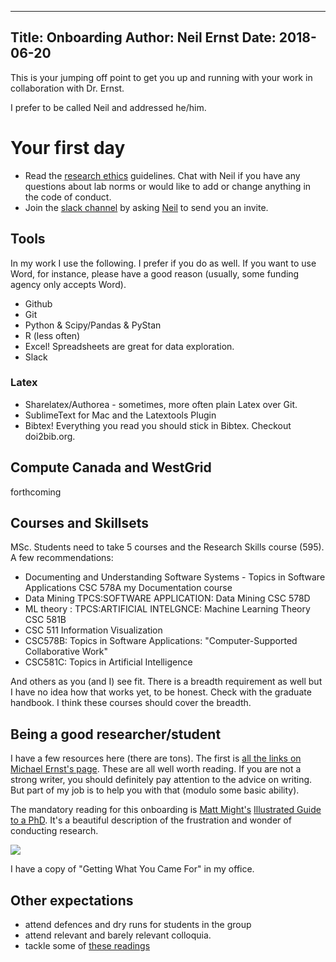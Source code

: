 ----
Title: Onboarding
Author: Neil Ernst
Date: 2018-06-20
----

This is your jumping off point to get you up and running with your work in collaboration with Dr. Ernst.

I prefer to be called Neil and addressed he/him. 

# Your first day

* Read the [research ethics](ethics.md) guidelines. Chat with Neil if you have any questions about lab norms or would like to add or change anything in the code of conduct. 
* Join the [slack channel](https://octera.slack.com) by asking [Neil](neil@neilernst.net) to send you an invite.

## Tools
In my work I use the following. I prefer if you do as well. If you want to use Word, for instance, please have a good reason (usually, some funding agency only accepts Word).

* Github
* Git
* Python & Scipy/Pandas & PyStan
* R (less often) 
* Excel! Spreadsheets are great for data exploration.
* Slack

### Latex
* Sharelatex/Authorea - sometimes, more often plain Latex over Git.
* SublimeText for Mac and the Latextools Plugin
* Bibtex! Everything you read you should stick in Bibtex. Checkout doi2bib.org. 

## Compute Canada and WestGrid
forthcoming 

## Courses and Skillsets
MSc. Students need to take 5 courses and the Research Skills course (595). A few recommendations:
- Documenting and Understanding Software Systems - Topics in Software Applications CSC 578A my Documentation course
- Data Mining TPCS:SOFTWARE APPLICATION: Data Mining CSC 578D
- ML theory : TPCS:ARTIFICIAL INTELGNCE: Machine Learning Theory  CSC 581B 
- CSC 511 Information Visualization
- CSC578B: Topics in Software Applications: "Computer-Supported Collaborative Work"
- CSC581C: Topics in Artificial Intelligence

And others as you (and I) see fit. There is a breadth requirement as well but I have no idea how that works yet, to be honest. Check with the graduate handbook. I think these courses should cover the breadth. 

## Being a good researcher/student

I have a few resources here (there are tons). The first is [all the links on Michael Ernst's page](https://homes.cs.washington.edu/~mernst/advice/). These are all well worth reading. If you are not a strong writer, you should definitely pay attention to the advice on writing. But part of my job is to help you with that (modulo some basic ability). 

The mandatory reading for this onboarding is [Matt Might's](http://matt.might.net/) [Illustrated Guide to a PhD](http://matt.might.net/articles/phd-school-in-pictures/). It's a beautiful description of the frustration and wonder of conducting research. 

![](http://matt.might.net/articles/phd-school-in-pictures/images/PhDKnowledge.012.jpg)

I have a copy of "Getting What You Came For" in my office.

## Other expectations 
* attend defences and dry runs for students in the group
* attend relevant and barely relevant colloquia.  
* tackle some of [these readings](readings.md)
